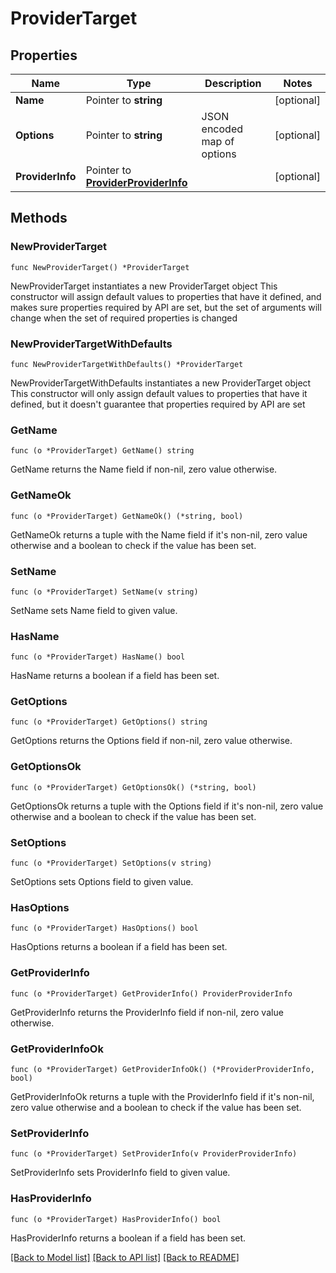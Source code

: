 # ProviderTarget

## Properties

Name | Type | Description | Notes
------------ | ------------- | ------------- | -------------
**Name** | Pointer to **string** |  | [optional] 
**Options** | Pointer to **string** | JSON encoded map of options | [optional] 
**ProviderInfo** | Pointer to [**ProviderProviderInfo**](ProviderProviderInfo.md) |  | [optional] 

## Methods

### NewProviderTarget

`func NewProviderTarget() *ProviderTarget`

NewProviderTarget instantiates a new ProviderTarget object
This constructor will assign default values to properties that have it defined,
and makes sure properties required by API are set, but the set of arguments
will change when the set of required properties is changed

### NewProviderTargetWithDefaults

`func NewProviderTargetWithDefaults() *ProviderTarget`

NewProviderTargetWithDefaults instantiates a new ProviderTarget object
This constructor will only assign default values to properties that have it defined,
but it doesn't guarantee that properties required by API are set

### GetName

`func (o *ProviderTarget) GetName() string`

GetName returns the Name field if non-nil, zero value otherwise.

### GetNameOk

`func (o *ProviderTarget) GetNameOk() (*string, bool)`

GetNameOk returns a tuple with the Name field if it's non-nil, zero value otherwise
and a boolean to check if the value has been set.

### SetName

`func (o *ProviderTarget) SetName(v string)`

SetName sets Name field to given value.

### HasName

`func (o *ProviderTarget) HasName() bool`

HasName returns a boolean if a field has been set.

### GetOptions

`func (o *ProviderTarget) GetOptions() string`

GetOptions returns the Options field if non-nil, zero value otherwise.

### GetOptionsOk

`func (o *ProviderTarget) GetOptionsOk() (*string, bool)`

GetOptionsOk returns a tuple with the Options field if it's non-nil, zero value otherwise
and a boolean to check if the value has been set.

### SetOptions

`func (o *ProviderTarget) SetOptions(v string)`

SetOptions sets Options field to given value.

### HasOptions

`func (o *ProviderTarget) HasOptions() bool`

HasOptions returns a boolean if a field has been set.

### GetProviderInfo

`func (o *ProviderTarget) GetProviderInfo() ProviderProviderInfo`

GetProviderInfo returns the ProviderInfo field if non-nil, zero value otherwise.

### GetProviderInfoOk

`func (o *ProviderTarget) GetProviderInfoOk() (*ProviderProviderInfo, bool)`

GetProviderInfoOk returns a tuple with the ProviderInfo field if it's non-nil, zero value otherwise
and a boolean to check if the value has been set.

### SetProviderInfo

`func (o *ProviderTarget) SetProviderInfo(v ProviderProviderInfo)`

SetProviderInfo sets ProviderInfo field to given value.

### HasProviderInfo

`func (o *ProviderTarget) HasProviderInfo() bool`

HasProviderInfo returns a boolean if a field has been set.


[[Back to Model list]](../README.md#documentation-for-models) [[Back to API list]](../README.md#documentation-for-api-endpoints) [[Back to README]](../README.md)


